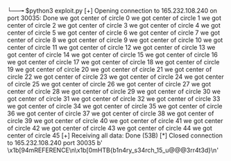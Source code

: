 └──╼ $python3 exploit.py 
[+] Opening connection to 165.232.108.240 on port 30035: Done
we got center of circle 0
we got center of circle 1
we got center of circle 2
we got center of circle 3
we got center of circle 4
we got center of circle 5
we got center of circle 6
we got center of circle 7
we got center of circle 8
we got center of circle 9
we got center of circle 10
we got center of circle 11
we got center of circle 12
we got center of circle 13
we got center of circle 14
we got center of circle 15
we got center of circle 16
we got center of circle 17
we got center of circle 18
we got center of circle 19
we got center of circle 20
we got center of circle 21
we got center of circle 22
we got center of circle 23
we got center of circle 24
we got center of circle 25
we got center of circle 26
we got center of circle 27
we got center of circle 28
we got center of circle 29
we got center of circle 30
we got center of circle 31
we got center of circle 32
we got center of circle 33
we got center of circle 34
we got center of circle 35
we got center of circle 36
we got center of circle 37
we got center of circle 38
we got center of circle 39
we got center of circle 40
we got center of circle 41
we got center of circle 42
we got center of circle 43
we got center of circle 44
we got center of circle 45
[+] Receiving all data: Done (53B)
[*] Closed connection to 165.232.108.240 port 30035
b' \x1b[94mREFERENCE\n\x1b[0mHTB{b1n4ry_s34rch_15_u@@@3rr4t3d}\n'

